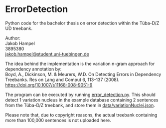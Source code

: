 # ErrorDetection
Python code for the bachelor thesis on error detection within the Tüba-D/Z UD treebank.

Author:  
Jakob Hampel  
3895380  
jakob.hampel@student.uni-tuebingen.de

The idea behind the implementation is the variation n-gram approach for dependency annotation by:   
Boyd, A., Dickinson, M. & Meurers, W.D. On Detecting Errors in Dependency Treebanks. Res on Lang and Comput 6, 113–137 (2008). https://doi.org/10.1007/s11168-008-9051-9


The program can be executed by running [error_detection.py](error_detection.py). This should detect 1 variation nucleus in the example database containing 2 sentences from the Tüba-D/Z treebank, and store them in [data/variationNuclei.json](data/variationNuclei.json).

Please note that, due to copyright reasons, the actual treebank containing more than 100,000 sentences is not uploaded here.

